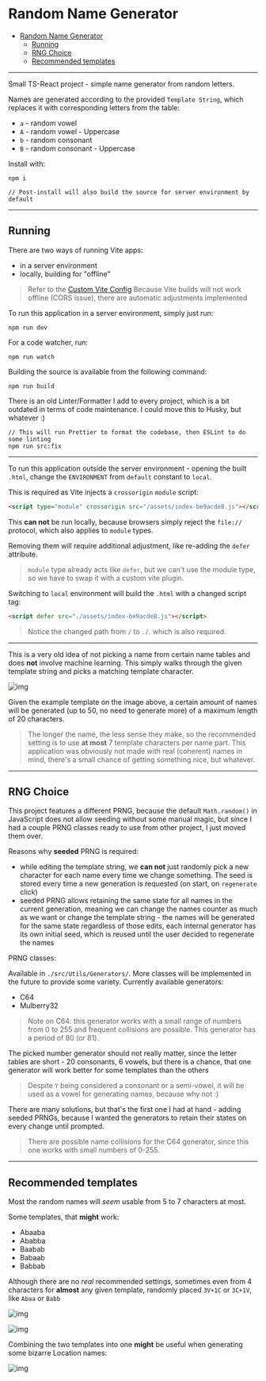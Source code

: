 # Random Name Generator

- [Random Name Generator](#random-name-generator)
  - [Running](#running)
  - [RNG Choice](#rng-choice)
  - [Recommended templates](#recommended-templates)

---

Small TS-React project - simple name generator from random letters.

Names are generated according to the provided `Template String`, which replaces it with corresponding letters from the table:

- `a` - random vowel
- `A` - random vowel - Uppercase
- `b` - random consonant
- `B` - random consonant - Uppercase

Install with:

```plaintext
npm i

// Post-install will also build the source for server environment by default
```

---

## Running

There are two ways of running Vite apps:

- in a server environment
- locally, building for "offline"

> Refer to the [Custom Vite Config](https://github.com/DarkStoorM/Name-Generator/blob/main/vite.config.ts#L27)
> Because Vite builds will not work offline (CORS issue), there are automatic adjustments implemented

To run this application in a server environment, simply just run:

```plaintext
npm run dev
```

For a code watcher, run:

```plaintext
npm run watch
```

Building the source is available from the following command:

```plaintext
npm run build
```

There is an old Linter/Formatter I add to every project, which is a bit outdated in terms of code maintenance. I could move this to Husky, but whatever :)

```plaintext
// This will run Prettier to format the codebase, then ESLint to do some linting
npm run src:fix
```

---

To run this application outside the server environment - opening the built `.html`, change the `ENVIRONMENT` from `default` constant to `local`.

This is required as Vite injects a `crossorigin` `module` script:

```html
<script type="module" crossorigin src="/assets/index-be9acde8.js"></script>
```

This **can not** be run locally, because browsers simply reject the `file://` protocol, which also applies to `module` types.

Removing them will require additional adjustment, like re-adding the `defer` attribute.

> `module` type already acts like `defer`, but we can't use the module type, so we have to swap it with a custom vite plugin.

Switching to `local` environment will build the `.html` with a changed script tag:

```html
<script defer src="./assets/index-be9acde8.js"></script>
```

> Notice the changed path from `/` to `./`. which is also required.

---

This is a very old idea of not picking a name from certain name tables and does **not** involve machine learning. This simply walks through the given template string and picks a matching template character.

![img](https://user-images.githubusercontent.com/7021295/246472326-ab92ef66-bc89-4c9d-81c2-f4d5f479515b.png)

Given the example template on the image above, a certain amount of names will be generated (up to 50, no need to generate more) of a maximum length of 20 characters.

> The longer the name, the less sense they make, so the recommended setting is to use **at most** 7 template characters per name part.
> This application was obviously not made with real (coherent) names in mind, there's a small chance of getting something nice, but whatever.

---

## RNG Choice

This project features a different PRNG, because the default `Math.random()` in JavaScript does not allow seeding without some manual magic, but since I had a couple PRNG classes ready to use from other project, I just moved them over.

Reasons why **seeded** PRNG is required:

- while editing the template string, we **can not** just randomly pick a new character for each name every time we change something. The seed is stored every time a new generation is requested (on start, on `regenerate` click)
- seeded PRNG allows retaining the same state for all names in the current generation, meaning we can change the names counter as much as we want or change the template string - the names will be generated for the same state regardless of those edits, each internal generator has its own initial seed, which is reused until the user decided to regenerate the names

PRNG classes:

Available in `./src/Utils/Generators/`. More classes will be implemented in the future to provide some variety. Currently available generators:

- C64
- Mulberry32

> Note on C64: this generator works with a small range of numbers from 0 to 255 and frequent collisions are possible. This generator has a period of 80 (or 81).

The picked number generator should not really matter, since the letter tables are short - 20 consonants, 6 vowels, but there is a chance, that one generator will work better for some templates than the others

> Despite `Y` being considered a consonant or a semi-vowel, it will be used as a vowel for generating names, because why not :)

There are many solutions, but that's the first one I had at hand - adding seeded PRNGs, because I wanted the generators to retain their states on every change until prompted.

> There are possible name collisions for the C64 generator, since this one works with small numbers of 0-255.

---

## Recommended templates

Most the random names will *seem* usable from 5 to 7 characters at most.

Some templates, that **might** work:

- Abaaba
- Ababba
- Baabab
- Babaab
- Babbab

Although there are no *real* recommended settings, sometimes even from 4 characters for **almost** any given template, randomly placed `3V+1C` or `3C+1V`, like `Abaa` or `Babb`

![img](https://user-images.githubusercontent.com/7021295/246510576-c6eca24c-e6c4-4772-8f75-d6f77e3a7052.png)

![img](https://user-images.githubusercontent.com/7021295/246510685-5297ddab-31a7-4f0a-ab92-4481cb6a05db.png)

Combining the two templates into one **might** be useful when generating some bizarre Location names:

![img](https://user-images.githubusercontent.com/7021295/246510858-dec61350-6554-4a39-99bb-69ccd38ca67b.png)

